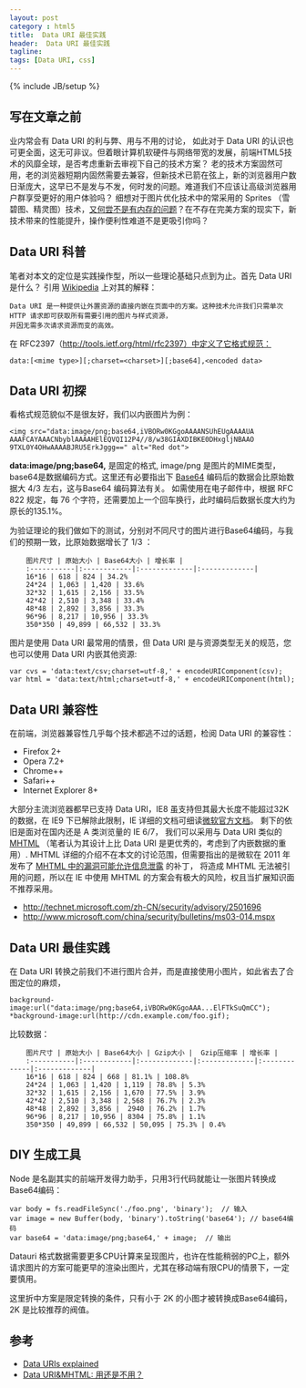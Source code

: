 ```yaml
---
layout: post
category : html5
title:  Data URI 最佳实践
header:  Data URI 最佳实践
tagline:
tags: [Data URI, css]
---
```

{% include JB/setup %}

## 写在文章之前

业内常会有 Data URI 的利与弊、用与不用的讨论， 如此对于 Data URI 的认识也可更全面，这无可非议。但着眼计算机软硬件与网络带宽的发展，前端HTML5技术的风靡全球，是否考虑重新去审视下自己的技术方案？
老的技术方案固然可用，老的浏览器短期内固然需要去兼容，但新技术已箭在弦上，新的浏览器用户数日渐庞大，这早已不是发与不发，何时发的问题。难道我们不应该让高级浏览器用户群享受更好的用户体验吗？
细想对于图片优化技术中的常采用的 Sprites （雪碧图、精灵图）技术，[又何尝不是有内存的问题](http://blog.vlad1.com/2009/06/22/to-sprite-or-not-to-sprite/)？在不存在完美方案的现实下，新技术带来的性能提升，操作便利性难道不是更吸引你吗？

## Data URI 科普

笔者对本文的定位是实践操作型，所以一些理论基础只点到为止。首先 Data URI 是什么？ 引用 [Wikipedia](http://en.wikipedia.org/wiki/Data_URI_scheme) 上对其的解释：

    Data URI 是一种提供让外置资源的直接内嵌在页面中的方案。这种技术允许我们只需单次 HTTP 请求即可获取所有需要引用的图片与样式资源，
    并因无需多次请求资源而变的高效。

在 RFC2397（http://tools.ietf.org/html/rfc2397）中定义了它格式规范：

    data:[<mime type>][;charset=<charset>][;base64],<encoded data>

## Data URI 初探

看格式规范貌似不是很友好，我们以内嵌图片为例：

    <img src="data:image/png;base64,iVBORw0KGgoAAAANSUhEUgAAAAUA
    AAAFCAYAAACNbyblAAAAHElEQVQI12P4//8/w38GIAXDIBKE0DHxgljNBAAO
    9TXL0Y4OHwAAAABJRU5ErkJggg==" alt="Red dot">

**data:image/png;base64,** 是固定的格式, image/png 是图片的MIME类型，base64是数据编码方式。这里还有必要指出下
[Base64](http://zh.wikipedia.org/wiki/Base64) 编码后的数据会比原始数据大 4/3 左右，这与Base64 编码算法有关。
如需使用在电子邮件中，根据 RFC 822 规定，每 76 个字符，还需要加上一个回车换行，此时编码后数据长度大约为原长的135.1%。

为验证理论的我们做如下的测试，分别对不同尺寸的图片进行Base64编码，与我们的预期一致，比原始数据增长了 1/3 ：
```
    图片尺寸 | 原始大小 | Base64大小 | 增长率 |
    :-----------|:------------|:-------------|:-------------|
    16*16 | 618 | 824 | 34.2%
    24*24 | 1,063 | 1,420 | 33.6%
    32*32 | 1,615 | 2,156 | 33.5%
    42*42 | 2,510 | 3,348 | 33.4%
    48*48 | 2,892 | 3,856 | 33.3%
    96*96 | 8,217 | 10,956 | 33.3%
    350*350 | 49,899 | 66,532 | 33.3%
```
图片是使用 Data URI 最常用的情景，但 Data URI 是与资源类型无关的规范，您也可以使用 Data URI 内嵌其他资源:

    var cvs = 'data:text/csv;charset=utf-8,' + encodeURIComponent(csv);
    var html = 'data:text/html;charset=utf-8,' + encodeURIComponent(html);

## Data URI 兼容性

在前端，浏览器兼容性几乎每个技术都逃不过的话题，检阅 Data URI 的兼容性：

* Firefox 2+
* Opera 7.2+
* Chrome++
* Safari++
* Internet Explorer 8+

大部分主流浏览器都早已支持 Data URI，IE8 虽支持但其最大长度不能超过32K的数据，在 IE9 下已解除此限制，IE 详细的文档可细读[微软官方文档](http://msdn.microsoft.com/en-us/library/cc848897(VS.85).aspx)。
剩下的依旧是面对在国内还是 A 类浏览量的 IE 6/7， 我们可以采用与 Data URI 类似的 [MHTML](http://en.wikipedia.org/wiki/MHTML) （笔者认为其设计上比 Data URI 是更优秀的，考虑到了内嵌数据的重用）.
MHTML 详细的介绍不在本文的讨论范围，但需要指出的是微软在 2011 年发布了 [MHTML 中的漏洞可能允许信息泄露](http://technet.microsoft.com/zh-CN/security/advisory/2501696) 的补丁，
将造成 MHTML 无法被引用的问题，所以在 IE 中使用 MHTML 的方案会有极大的风险，权且当扩展知识面不推荐采用。

* http://technet.microsoft.com/zh-CN/security/advisory/2501696
* http://www.microsoft.com/china/security/bulletins/ms03-014.mspx

## Data URI 最佳实践

在 Data URI 转换之前我们不进行图片合并，而是直接使用小图片，如此省去了合图定位的麻烦，

    background-image:url("data:image/png;base64,iVBORw0KGgoAAA...ElFTkSuQmCC");
    *background-image:url(http://cdn.example.com/foo.gif);

比较数据：
```
    图片尺寸 | 原始大小 | Base64大小 | Gzip大小 |  Gzip压缩率 | 增长率 |
    :-----------|:------------|:-------------|:-------------|:-------------|:-------------|
    16*16 | 618 | 824 | 668 | 81.1% | 108.8%
    24*24 | 1,063 | 1,420 | 1,119 | 78.8% | 5.3%
    32*32 | 1,615 | 2,156 | 1,670 | 77.5% | 3.9%
    42*42 | 2,510 | 3,348 | 2,568 | 76.7% | 2.3%
    48*48 | 2,892 | 3,856 |  2940 | 76.2% | 1.7%
    96*96 | 8,217 | 10,956 | 8304 | 75.8% | 1.1%
    350*350 | 49,899 | 66,532 | 50,095 | 75.3% | 0.4%
```
## DIY 生成工具

Node 是名副其实的前端开发得力助手，只用3行代码就能让一张图片转换成Base64编码：

    var body = fs.readFileSync('./foo.png', 'binary');  // 输入
    var image = new Buffer(body, 'binary').toString('base64'); // base64编码
    var base64 = 'data:image/png;base64,' + image;  // 输出

Datauri 格式数据需要更多CPU计算来呈现图片，也许在性能稍弱的PC上，额外请求图片的方案可能更早的渲染出图片，尤其在移动端有限CPU的情景下，一定要慎用。

这里折中方案是限定转换的条件，只有小于 2K 的小图才被转换成Base64编码， 2K 是比较推荐的阀值。


## 参考

* [Data URIs explained](http://www.nczonline.net/blog/2009/10/27/data-uris-explained/)
* [Data URI&MHTML: 用还是不用？](http://www.99css.com/archives/492)